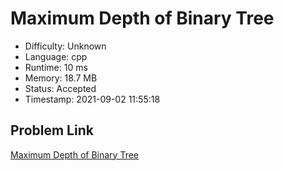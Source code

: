 # Maximum Depth of Binary Tree

- Difficulty: Unknown
- Language: cpp
- Runtime: 10 ms
- Memory: 18.7 MB
- Status: Accepted
- Timestamp: 2021-09-02 11:55:18

## Problem Link
[Maximum Depth of Binary Tree](https://leetcode.com/problems/maximum-depth-of-binary-tree)

